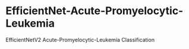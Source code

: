 # EfficientNet-Acute-Promyelocytic-Leukemia
EfficientNetV2 Acute-Promyelocytic-Leukemia Classification
